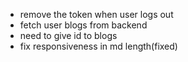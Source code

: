 - remove the token when user logs out
- fetch user blogs from backend
- need to give id to blogs
- fix responsiveness in md length(fixed)
